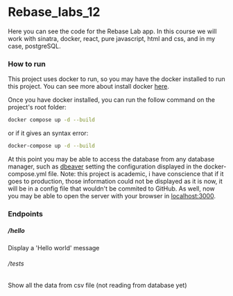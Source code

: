 # Rebase_labs_12
Here you can see the code for the Rebase Lab app. In this course we will work with sinatra, docker, react, pure javascript, html and css, and in my case, postgreSQL.

### How to run

This project uses docker to run, so you may have the docker installed to run this project.
You can see more about install docker [here](https://docs.docker.com/engine/install/).

Once you have docker installed, you can run the follow command on the project's root folder:

```bash
docker compose up -d --build
```

or if it gives an syntax error:

```bash
docker-compose up -d --build
```

At this point you may be able to access the database from any database manager, such as [dbeaver](https://dbeaver.io/download/) setting the configuration displayed in the docker-compose.yml file.
Note: this project is academic, i have conscience that if it goes to production, those information could not be displayed as it is now, it will be in a config file that wouldn't be commited to GitHub.
As well, now you may be able to open the server with your browser in [localhost:3000](http://localhost:3000/tests).

### Endpoints

##### /hello
Display a 'Hello world' message

###### /tests
Show all the data from csv file (not reading from database yet)

